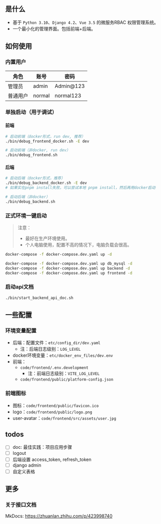 ## 是什么

- 基于 `Python 3.10`、`Django 4.2`、`Vue 3.5` 的微服务RBAC 权限管理系统。
- 一个最小化的管理界面。包括前端+后端。

## 如何使用

### 内置用户

| 角色 | 账号 | 密码 |
| ---- | ---- | ---- |
| 管理员 | admin | Admin@123 |
| 普通用户 | normal | normal123 |


### 单独启动（用于调试）

#### 前端

```bash
# 启动前端（docker形式，run dev, 推荐）
./bin/debug_frontend_docker.sh -E dev

# 启动前端（非docker, run dev）
./bin/debug_frontend.sh
```

#### 后端

```bash
# 启动后端（docker形式，推荐）
./bin/debug_backend_docker.sh -E dev
# 如果实在pnpm install失败，可以尝试本地 pnpm install，然后再用docker启动

# 启动后端（非docker）
./bin/debug_backend.sh
```

### 正式环境一键启动

> 注意：
>
> - 最好在生产环境使用。
> - 个人电脑使用，配置不高的情况下，电脑负载会很高。

```bash
docker-compose -f docker-compose.dev.yaml up -d

docker-compose -f docker-compose.dev.yaml up db_mysql -d
docker-compose -f docker-compose.dev.yaml up backend -d
docker-compose -f docker-compose.dev.yaml up frontend -d
```

### 启动api文档

```bash
./bin/start_backend_api_doc.sh
```

## 一些配置

### 环境变量配置

- 后端：配置文件：`etc/config_dir/dev.yaml`
  - 注：后端日志级别：`LOG_LEVEL`
- docker环境变量：`etc/docker_env_files/dev.env`
- 前端：
  - `code/frontend/.env.development`
    - 注：前端日志级别：`VITE_LOG_LEVEL`
  - `code/frontend/public/platform-config.json`

### 前端图标

- 图标：`code/frontend/public/favicon.ico`
- logo：`code/frontend/public/logo.png`
- user-avatar：`code/frontend/src/assets/user.jpg`

## todos

- [ ] doc: 最佳实践：项目应用步骤
- [ ] logout
- [ ] 后端设置 access_token, refresh_token
- [ ] django admin
- [ ] 自定义表格

## 更多

### 关于接口文档

MkDocs: https://zhuanlan.zhihu.com/p/423998740
